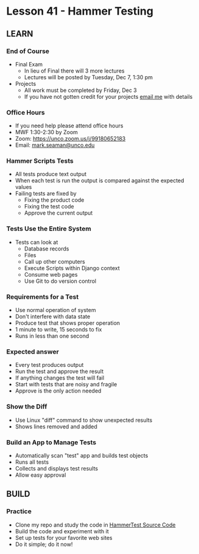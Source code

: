 # Lesson 41 - Hammer Testing 

## LEARN            
        
### End of Course
* Final Exam
    * In lieu of Final there will 3 more lectures
    * Lectures will be posted by Tuesday, Dec 7, 1:30 pm
* Projects
    * All work must be completed by Friday, Dec 3
    * If you have not gotten credit for your projects 
[email me](mailto:Mark.Seaman@unco.edu) with details


### Office Hours
* If you need help please attend office hours
* MWF  1:30-2:30 by Zoom
* Zoom:  https://unco.zoom.us/j/99180652183
* Email: mark.seaman@unco.edu      


### Hammer Scripts Tests
* All tests produce text output
* When each test is run the output is compared against the expected values
* Failing tests are fixed by
    * Fixing the product code
    * Fixing the test code
    * Approve the current output


### Tests Use the Entire System
* Tests can look at 
    * Database records
    * Files
    * Call up other computers
    * Execute Scripts within Django context
    * Consume web pages
    * Use Git to do version control


### Requirements for a Test
* Use normal operation of system
* Don't interfere with data state
* Produce test that shows proper operation
* 1 minute to write, 15 seconds to fix
* Runs in less than one second


### Expected answer
* Every test produces output
* Run the test and approve the result
* If anything changes the test will fail
* Start with tests that are noisy and fragile
* Approve is the only action needed


### Show the Diff
* Use Linux "diff" command to show unexpected results
* Shows lines removed and added


### Build an App to Manage Tests
* Automatically scan "test" app and builds test objects
* Runs all tests
* Collects and displays test results
* Allow easy approval



## BUILD

### Practice
* Clone my repo and study the code in 
[HammerTest Source Code](https://github.com/Mark-Seaman/BACS350/tree/main/week14/HammerTest)
* Build the code and experiment with it
* Set up tests for your favorite web sites
* Do it simple; do it now!

